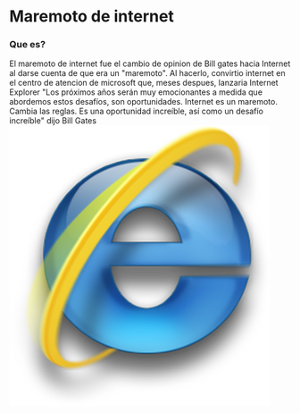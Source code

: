 # Maremoto de internet

### Que es?

El maremoto de internet fue el cambio de opinion de Bill gates hacia Internet al darse cuenta de que era un "maremoto". Al hacerlo, convirtio internet en el centro de atencion de microsoft que, meses despues, lanzaria Internet Explorer
"Los próximos años serán muy emocionantes a medida que abordemos estos desafíos, son oportunidades. Internet es un maremoto. Cambia las reglas. Es una oportunidad increíble, así como un desafío increíble" dijo Bill Gates
![Internetexplorer][Iexplorer]



[Iexplorer]: <https://github.com/DaRocha12/SMX2-M8UF1A1-HistoriaWeb-1995-Maremoto-Internet-Victor-Da-Rocha/blob/main/Internet-Explorer-PNG.png>
